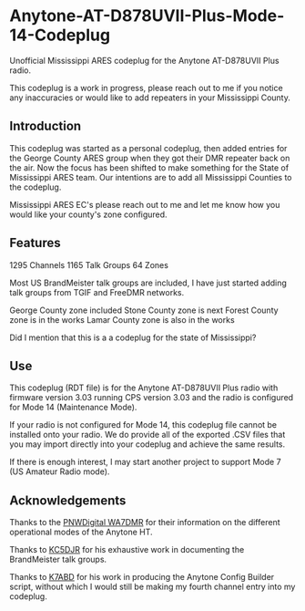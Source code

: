 # Anytone-AT-D878UVII-Plus-Mode-14-Codeplug

Unofficial Mississippi ARES codeplug for the Anytone AT-D878UVII Plus radio.

This codeplug is a work in progress, please reach out to me if you notice any inaccuracies or would like to add repeaters in your Mississippi County.

## Introduction
This codeplug was started as a personal codeplug, then added entries for the George County ARES group when they got their DMR repeater back on the air. Now the focus has been shifted to make something for the State of Mississippi ARES team. Our intentions are to add all Mississippi Counties to the codeplug.

Mississippi ARES EC's please reach out to me and let me know how you would like your county's zone configured.

## Features
1295 Channels
1165 Talk Groups
64 Zones

Most US BrandMeister talk groups are included, I have just started adding talk groups from TGIF and FreeDMR networks.

George County zone included
Stone County zone is next
Forest County zone is in the works
Lamar County zone is also in the works

Did I mention that this is a a codeplug for the state of Mississippi?

## Use
This codeplug (RDT file) is for the Anytone AT-D878UVII Plus radio with firmware version 3.03 running CPS version 3.03 and the radio is configured for Mode 14 (Maintenance Mode).

If your radio is not configured for Mode 14, this codeplug file cannot be installed onto your radio. We do provide all of the exported .CSV files that you may import directly into your codeplug and achieve the same results.

If there is enough interest, I may start another project to support Mode 7 (US Amateur Radio mode).

## Acknowledgements
Thanks to the [PNWDigital WA7DMR](https://pnwdigital.net) for their information on the different operational modes of the Anytone HT.

Thanks to [KC5DJR](https://docs.google.com/spreadsheets/d/1748U_gqH5I_LlhYrRuc8aT72tSeO-dq3/edit?rtpof=true&sd=true#gid=1402313308) for his exhaustive work in documenting the BrandMeister talk groups.

Thanks to [K7ABD](https://github.com/K7ABD/anytone-config-builder) for his work in producing the Anytone Config Builder script, without which I would still be making my fourth channel entry into my codeplug.
